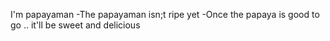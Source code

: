 I'm papayaman
-The papayaman isn;t ripe yet
-Once the papaya is good to go .. it'll be sweet and delicious